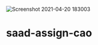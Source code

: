 ![Screenshot 2021-04-20 183003](https://user-images.githubusercontent.com/65732058/115405064-576a7f00-a207-11eb-88c5-2c118e09fb54.png)
# saad-assign-cao
